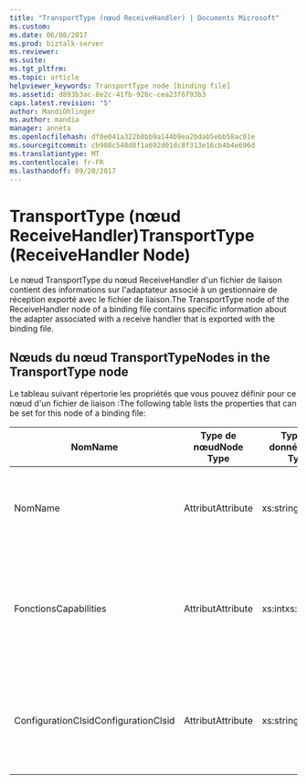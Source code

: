 ```yaml
---
title: "TransportType (nœud ReceiveHandler) | Documents Microsoft"
ms.custom: 
ms.date: 06/08/2017
ms.prod: biztalk-server
ms.reviewer: 
ms.suite: 
ms.tgt_pltfrm: 
ms.topic: article
helpviewer_keywords: TransportType node [binding file]
ms.assetid: d893b3ac-8e2c-41fb-926c-cea23f6f93b3
caps.latest.revision: "5"
author: MandiOhlinger
ms.author: mandia
manager: anneta
ms.openlocfilehash: df0e041a322b8bb9a144b9ea2bdab5ebb58ac01e
ms.sourcegitcommit: cb908c540d8f1a692d01dc8f313e16cb4b4e696d
ms.translationtype: MT
ms.contentlocale: fr-FR
ms.lasthandoff: 09/20/2017
---
```

# <a name="transporttype-receivehandler-node"></a><span data-ttu-id="87156-102">TransportType (nœud ReceiveHandler)</span><span class="sxs-lookup"><span data-stu-id="87156-102">TransportType (ReceiveHandler Node)</span></span>
<span data-ttu-id="87156-103">Le nœud TransportType du nœud ReceiveHandler d'un fichier de liaison contient des informations sur l'adaptateur associé à un gestionnaire de réception exporté avec le fichier de liaison.</span><span class="sxs-lookup"><span data-stu-id="87156-103">The TransportType node of the ReceiveHandler node of a binding file contains specific information about the adapter associated with a receive handler that is exported with the binding file.</span></span>  
  
## <a name="nodes-in-the-transporttype-node"></a><span data-ttu-id="87156-104">Nœuds du nœud TransportType</span><span class="sxs-lookup"><span data-stu-id="87156-104">Nodes in the TransportType node</span></span>  
 <span data-ttu-id="87156-105">Le tableau suivant répertorie les propriétés que vous pouvez définir pour ce nœud d'un fichier de liaison :</span><span class="sxs-lookup"><span data-stu-id="87156-105">The following table lists the properties that can be set for this node of a binding file:</span></span>  
  
|<span data-ttu-id="87156-106">**Nom**</span><span class="sxs-lookup"><span data-stu-id="87156-106">**Name**</span></span>|<span data-ttu-id="87156-107">**Type de nœud**</span><span class="sxs-lookup"><span data-stu-id="87156-107">**Node Type**</span></span>|<span data-ttu-id="87156-108">**Type de données**</span><span class="sxs-lookup"><span data-stu-id="87156-108">**Data Type**</span></span>|<span data-ttu-id="87156-109">**Description**</span><span class="sxs-lookup"><span data-stu-id="87156-109">**Description**</span></span>|<span data-ttu-id="87156-110">**Restrictions**</span><span class="sxs-lookup"><span data-stu-id="87156-110">**Restrictions**</span></span>|<span data-ttu-id="87156-111">**Commentaires**</span><span class="sxs-lookup"><span data-stu-id="87156-111">**Comments**</span></span>|  
|--------------|-------------------|-------------------|---------------------|----------------------|------------------|  
|<span data-ttu-id="87156-112">Nom</span><span class="sxs-lookup"><span data-stu-id="87156-112">Name</span></span>|<span data-ttu-id="87156-113">Attribut</span><span class="sxs-lookup"><span data-stu-id="87156-113">Attribute</span></span>|<span data-ttu-id="87156-114">xs:string</span><span class="sxs-lookup"><span data-stu-id="87156-114">xs:string</span></span>|<span data-ttu-id="87156-115">Spécifie le nom de l'adaptateur associé au gestionnaire de réception.</span><span class="sxs-lookup"><span data-stu-id="87156-115">Specifies the name of the adapter associated with the receive handler.</span></span>|<span data-ttu-id="87156-116">Facultatif</span><span class="sxs-lookup"><span data-stu-id="87156-116">Not Required</span></span>|<span data-ttu-id="87156-117">Valeur par défaut : vide</span><span class="sxs-lookup"><span data-stu-id="87156-117">Default value: empty</span></span>|  
|<span data-ttu-id="87156-118">Fonctions</span><span class="sxs-lookup"><span data-stu-id="87156-118">Capabilities</span></span>|<span data-ttu-id="87156-119">Attribut</span><span class="sxs-lookup"><span data-stu-id="87156-119">Attribute</span></span>|<span data-ttu-id="87156-120">xs:int</span><span class="sxs-lookup"><span data-stu-id="87156-120">xs:int</span></span>|<span data-ttu-id="87156-121">Spécifie les fonctions de l'adaptateur associé au gestionnaire de réception.</span><span class="sxs-lookup"><span data-stu-id="87156-121">Specifies the capabilities of the adapter associated with the receive handler.</span></span>|<span data-ttu-id="87156-122">Requis</span><span class="sxs-lookup"><span data-stu-id="87156-122">Required</span></span>|<span data-ttu-id="87156-123">Valeur par défaut : Aucun</span><span class="sxs-lookup"><span data-stu-id="87156-123">Default value: none</span></span><br /><br /> <span data-ttu-id="87156-124">Les valeurs possibles sont celles qui sont disponibles dans l'énumération [Microsoft.BizTalk.ExplorerOM.Capabilities](http://msdn.microsoft.com/library/microsoft.biztalk.explorerom.capabilities.aspx) .</span><span class="sxs-lookup"><span data-stu-id="87156-124">Possible values include those available in the [Microsoft.BizTalk.ExplorerOM.Capabilities](http://msdn.microsoft.com/library/microsoft.biztalk.explorerom.capabilities.aspx) enumeration.</span></span>|  
|<span data-ttu-id="87156-125">ConfigurationClsid</span><span class="sxs-lookup"><span data-stu-id="87156-125">ConfigurationClsid</span></span>|<span data-ttu-id="87156-126">Attribut</span><span class="sxs-lookup"><span data-stu-id="87156-126">Attribute</span></span>|<span data-ttu-id="87156-127">xs:string</span><span class="sxs-lookup"><span data-stu-id="87156-127">xs:string</span></span>|<span data-ttu-id="87156-128">Spécifie le GUID de configuration de l'adaptateur associé au gestionnaire de réception.</span><span class="sxs-lookup"><span data-stu-id="87156-128">Specifies the configuration GUID of the adapter associated with the receive handler.</span></span>|<span data-ttu-id="87156-129">Facultatif</span><span class="sxs-lookup"><span data-stu-id="87156-129">Not Required</span></span>|<span data-ttu-id="87156-130">Valeur par défaut : vide</span><span class="sxs-lookup"><span data-stu-id="87156-130">Default value: empty</span></span>|